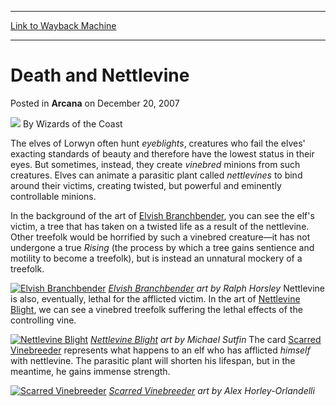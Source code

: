 
---
[Link to Wayback Machine](https://web.archive.org/web/20210429062027/https://magic.wizards.com/en/articles/archive/death-and-nettlevine-2007-12-20)

[_metadata_:author]:- "Wizards of the Coast"
[_metadata_:description]:- "The elves of Lorwyn often hunt eyeblights, creatures who fail the elves' exacting standards of beauty and therefore have the lowest status in their eyes. But sometimes, instead, they create vinebred minions from such creatures. Elves can animate a parasitic plant called nettlevines to bind around their victims, creating twisted, but powerful and eminently controllable minions."
[_metadata_:generator]:- "Drupal 7 (http://drupal.org)"
[_metadata_:node]:- "602971"
[_metadata_:publish_date]:- "2007-12-20"
[_metadata_:source]:- "div-main-content"
[_metadata_:title]:- "Death and Nettlevine"
[_metadata_:wayback_capture_timestamp]:- "2021-04-29 06:20:27"
[_metadata_:wayback_raw_url]:- "https://web.archive.org/web/20210429062027id_/https://magic.wizards.com/en/articles/archive/death-and-nettlevine-2007-12-20"
[_metadata_:wayback_url]:- "https://magic.wizards.com/en/articles/archive/death-and-nettlevine-2007-12-20"
---


Death and Nettlevine
====================



 Posted in **Arcana**
 on December 20, 2007 






![](https://media.magic.wizards.com/styles/auth_small/public/images/person/wizards_author.jpg)
By Wizards of the Coast












The elves of Lorwyn often hunt *eyeblights*, creatures who fail the elves' exacting standards of beauty and therefore have the lowest status in their eyes. But sometimes, instead, they create *vinebred* minions from such creatures. Elves can animate a parasitic plant called *nettlevines* to bind around their victims, creating twisted, but powerful and eminently controllable minions.


In the background of the art of [Elvish Branchbender](http://gatherer.wizards.com/Pages/Card/Details.aspx?name=Elvish+Branchbender), you can see the elf's victim, a tree that has taken on a twisted life as a result of the nettlevine. Other treefolk would be horrified by such a vinebred creature—it has not undergone a true *Rising* (the process by which a tree gains sentience and motility to become a treefolk), but is instead an unnatural mockery of a treefolk.


[![Elvish Branchbender](http://www.wizards.com/magic/images/cardart/LRW/Elvish_Branchbender_640.jpg)](http://gatherer.wizards.com/Pages/Card/Details.aspx?&name=Elvish%2BBranchbender)
*[Elvish Branchbender](http://gatherer.wizards.com/Pages/Card/Details.aspx?name=Elvish+Branchbender) art by Ralph Horsley*
Nettlevine is also, eventually, lethal for the afflicted victim. In the art of [Nettlevine Blight](http://gatherer.wizards.com/Pages/Card/Details.aspx?name=Nettlevine+Blight), we can see a vinebred treefolk suffering the lethal effects of the controlling vine.


[![Nettlevine Blight](http://www.wizards.com/magic/images/cardart/LRW/Nettlevine_Blight_640.jpg)](http://gatherer.wizards.com/Pages/Card/Details.aspx?&name=Nettlevine%2BBlight)
*[Nettlevine Blight](http://gatherer.wizards.com/Pages/Card/Details.aspx?name=Nettlevine+Blight) art by Michael Sutfin*
The card [Scarred Vinebreeder](http://gatherer.wizards.com/Pages/Card/Details.aspx?name=Scarred+Vinebreeder) represents what happens to an elf who has afflicted *himself* with nettlevine. The parasitic plant will shorten his lifespan, but in the meantime, he gains immense strength.


[![Scarred Vinebreeder](http://www.wizards.com/magic/images/cardart/LRW/Scarred_Vinebreeder_640.jpg)](http://gatherer.wizards.com/Pages/Card/Details.aspx?&name=Scarred%2BVinebreeder)
*[Scarred Vinebreeder](http://gatherer.wizards.com/Pages/Card/Details.aspx?name=Scarred+Vinebreeder) art by Alex Horley-Orlandelli*






